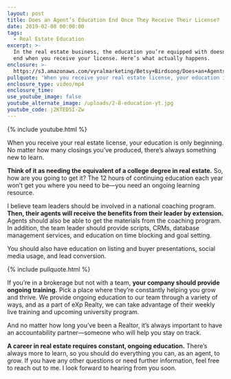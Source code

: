 ```yaml
---
layout: post
title: Does an Agent’s Education End Once They Receive Their License?
date: 2019-02-08 00:00:00
tags:
  - Real Estate Education
excerpt: >-
  In the real estate business, the education you’re equipped with doesn’t simply
  end when you receive your license. Here’s what actually happens.
enclosure: >-
  https://s3.amazonaws.com/vyralmarketing/Betsy+Birdsong/Does+an+Agents+Education+End+Once+They+Receive+Their+License_.mp4
pullquote: 'When you receive your real estate license, your education is only beginning.'
enclosure_type: video/mp4
enclosure_time:
use_youtube_image: false
youtube_alternate_image: /uploads/2-8-education-yt.jpg
youtube_code: j2KTED5I-Zw
---
```


{% include youtube.html %}

When you receive your real estate license, your education is only beginning. No matter how many closings you’ve produced, there’s always something new to learn.

**Think of it as needing the equivalent of a college degree in real estate.** So, how are you going to get it? The 12 hours of continuing education each year won’t get you where you need to be—you need an ongoing learning resource.

I believe team leaders should be involved in a national coaching program. **Then, their agents will receive the benefits from their leader by extension.** Agents should also be able to get the materials from the coaching program. In addition, the team leader should provide scripts, CRMs, database management services, and education on time blocking and goal setting.

You should also have education on listing and buyer presentations, social media usage, and lead conversion.

{% include pullquote.html %}

If you’re in a brokerage but not with a team, **your company should provide ongoing training.** Pick a place where they’re constantly helping you grow and thrive. We provide ongoing education to our team through a variety of ways, and as a part of eXp Realty, we can take advantage of their weekly live training and upcoming university program.

And no matter how long you’ve been a Realtor, it’s always important to have an accountability partner—someone who will help you stay on track.

**A career in real estate requires constant, ongoing education.** There’s always more to learn, so you should do everything you can, as an agent, to grow. If you have any other questions or need further information, feel free to reach out to me. I look forward to hearing from you soon.
